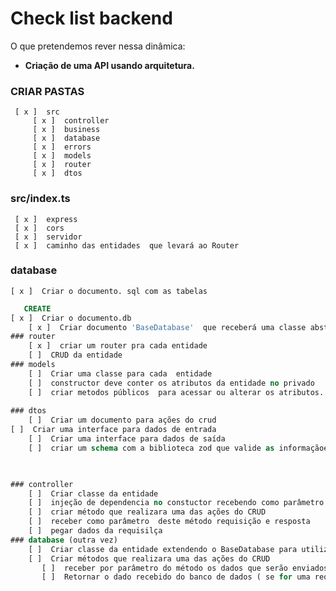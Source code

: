 # Check list backend

O que pretendemos rever nessa dinâmica:

- **Criação de uma API usando arquitetura.**

### CRIAR PASTAS
     [ x ]  src
         [ x ]  controller
         [ x ]  business
         [ x ]  database
         [ x ]  errors
         [ x ]  models
         [ x ]  router
         [ x ]  dtos
### src/index.ts
     [ x ]  express
     [ x ]  cors
     [ x ]  servidor
     [ x ]  caminho das entidades  que levará ao Router
    
### database
    [ x ]  Criar o documento. sql com as tabelas

 ```sql
    CREATE
[ x ]  Criar o documento.db
     [ x ]  Criar documento 'BaseDatabase'  que receberá uma classe abstrata e criará uma conexão com o banco de dados usando knex.
### router
     [ x ]  criar um router pra cada entidade
     [ ]  CRUD da entidade
### models
     [ ]  Criar uma classe para cada  entidade
     [ ]  constructor deve conter os atributos da entidade no privado
     [ ]  criar metodos públicos  para acessar ou alterar os atributos.
    
### dtos
     [ ]  Criar um documento para ações do crud
[ ]  Criar uma interface para dados de entrada
     [ ]  Criar uma interface para dados de saída
     [ ]  criar um schema com a biblioteca zod que valide as informaçãoe dos dados de entrada.

  

### controller
     [ ]  Criar classe da entidade
     [ ]  injeção de dependencia no constuctor recebendo como parâmetro a camada business
     [ ]  criar método que realizara uma das ações do CRUD
     [ ]  receber como parâmetro  deste método requisição e resposta
     [ ]  pegar dados da requisilça
### database (outra vez)
     [ ]  Criar classe da entidade extendendo o BaseDatabase para utilizar a connection
     [ ]  Criar métodos que realizara uma das ações do CRUD
        [ ]  receber por parâmetro do método os dados que serão enviados ou requeridos do banco de dados
        [ ]  Retornar o dado recebido do banco de dados ( se for uma requisição)